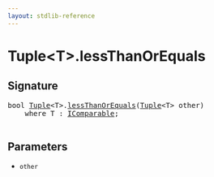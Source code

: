 ```yaml
---
layout: stdlib-reference
---
```


# Tuple\<T\>\.lessThanOrEquals

## Signature 

<pre>
<span class="code_keyword">bool</span> <a href="/stdlib-reference/types/Tuple/index" class="code_type">Tuple</a>&lt;T&gt;.<a href="/stdlib-reference/types/Tuple/lessThanOrEquals">lessThanOrEquals</a>(<a href="/stdlib-reference/types/Tuple/index" class="code_type">Tuple</a>&lt;T&gt; <span class='code_param'>other</span>)
    <span class='code_keyword'>where</span> T : <a href="/stdlib-reference/interfaces/IComparable/index" class="code_type">IComparable</a>;

</pre>

## Parameters

* `other`

